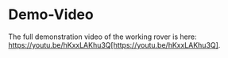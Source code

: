 # Demo-Video
The full demonstration video of the working rover is here: https://youtu.be/hKxxLAKhu3Q[https://youtu.be/hKxxLAKhu3Q].
